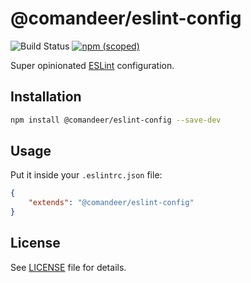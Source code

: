 # @comandeer/eslint-config

![Build Status](https://github.com/Comandeer/eslint-config/workflows/CI/badge.svg) [![npm (scoped)](https://img.shields.io/npm/v/@comandeer/eslint-config.svg)](https://npmjs.com/package/@comandeer/eslint-config)

Super opinionated [ESLint](https://eslint.org/) configuration.

## Installation

```bash
npm install @comandeer/eslint-config --save-dev
```

## Usage

Put it inside your `.eslintrc.json` file:

```json
{
	"extends": "@comandeer/eslint-config"
}
```

## License

See [LICENSE](./LICENSE) file for details.
